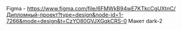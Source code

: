 Figma - https://www.figma.com/file/6FMWkB94wE7KTkcCgUXtnC/Дипломный-проект?type=design&node-id=1-7266&mode=design&t=CzYO80GVJXGqkCRS-0
Макет dark-2
